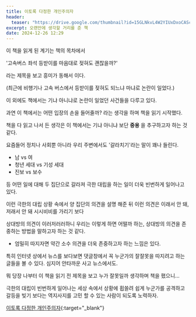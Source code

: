 ```yaml
---
title: 이토록 다정한 개인주의자
header:
  teaser: "https://drive.google.com/thumbnail?id=15GLNkvL4W2YIUxDxoCAScHdPUoy8wjIs&sz=w1000"
excerpt: 오랜만에 생각할 거리를 준 책
date: 2024-12-26 12:29
---
```


이 책을 읽게 된 계기는 책의 목차에서

'고속버스 좌석 등받이를 마음대로 젖혀도 괜찮을까?'

라는 제목을 보고 흥미가 동해서 이다. 

(최근에 비행기나 고속 버스에서 등받이를 젖혀도 되느냐 마냐로 논란이 일었다.)

이 외에도 책에서는 기냐 아니냐로 논란이 일었던 사건들을 다루고 있다.

과연 이 책에서는 어떤 입장의 손을 들어줄까? 라는 생각을 하며 책을 읽기 시작했다.

책을 다 읽고 나서 든 생각은 이 책에서는 기냐 아니냐 보단 **중용** 을 추구하고자 하는 것 같다.

요즘들어 정치나 사회뿐 아니라 우리 주변에서도 '갈라치기'라는 말이 꽤나 들린다.

* 남 vs 여
* 청년 세대 vs 기성 세대
* 진보 vs 보수

등 어떤 일에 대해 두 집단으로 갈라져 극한 대립을 하는 일이 더욱 빈번하게 일어나고 있다.

이런 극한의 대립 상황 속에서 양 집단의 의견을 설명 해준 뒤 이런 의견은 이래서 안 돼, 저래서 안 돼 시시비비를 가리기 보다 

상대방의 의견이 이러저러러하니 우리는 이렇게 하면 어떨까 하는, 상대방의 의견을 존중하는 방법을 말하고자 하는 것 같다.

* 엄밀히 따지자면 약간 소수 의견을 더욱 존중하고자 하는 느낌은 있다.

특히 인터넷 상에서 뉴스를 보다보면 댓글창에서 꼭 누군가의 잘잘못을 따지려고 하는 글들을 볼 수 있다. 심지어 안타까운 사고 뉴스에서도.

뭐 당장 나부터 이 책을 읽기 전 제목을 보고 누가 잘못일까 생각하며 책을 폈으니...

극한의 대립이 빈번하게 일어나는 세상 속에서 상황에 휩쓸려 쉽게 누군가를 공격하고 갈등을 빚기 보다는 역지사지를 고민 할 수 있는 사람이 되도록 노력하자.

[이토록 다정한 개인주의자](http://aladin.kr/p/rqp0P){:target="_blank"}